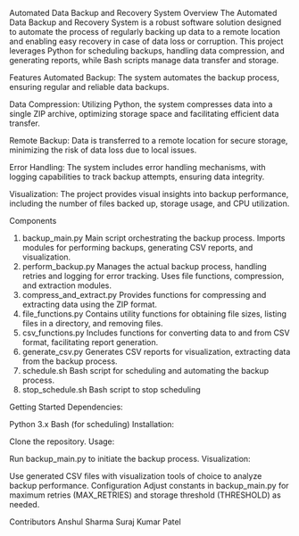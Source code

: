 Automated Data Backup and Recovery System
Overview
The Automated Data Backup and Recovery System is a robust software solution designed to automate the process of regularly backing up data to a remote location and enabling easy recovery in case of data loss or corruption. This project leverages Python for scheduling backups, handling data compression, and generating reports, while Bash scripts manage data transfer and storage.

Features
Automated Backup: The system automates the backup process, ensuring regular and reliable data backups.

Data Compression: Utilizing Python, the system compresses data into a single ZIP archive, optimizing storage space and facilitating efficient data transfer.

Remote Backup: Data is transferred to a remote location for secure storage, minimizing the risk of data loss due to local issues.

Error Handling: The system includes error handling mechanisms, with logging capabilities to track backup attempts, ensuring data integrity.

Visualization: The project provides visual insights into backup performance, including the number of files backed up, storage usage, and CPU utilization.

Components
1. backup_main.py
Main script orchestrating the backup process.
Imports modules for performing backups, generating CSV reports, and visualization.
2. perform_backup.py
Manages the actual backup process, handling retries and logging for error tracking.
Uses file functions, compression, and extraction modules.
3. compress_and_extract.py
Provides functions for compressing and extracting data using the ZIP format.
4. file_functions.py
Contains utility functions for obtaining file sizes, listing files in a directory, and removing files.
5. csv_functions.py
Includes functions for converting data to and from CSV format, facilitating report generation.
6. generate_csv.py
Generates CSV reports for visualization, extracting data from the backup process.
7. schedule.sh
Bash script for scheduling and automating the backup process.
8. stop_schedule.sh
Bash script to stop scheduling

Getting Started
Dependencies:

Python 3.x
Bash (for scheduling)
Installation:

Clone the repository.
Usage:

Run backup_main.py to initiate the backup process.
Visualization:

Use generated CSV files with visualization tools of choice to analyze backup performance.
Configuration
Adjust constants in backup_main.py for maximum retries (MAX_RETRIES) and storage threshold (THRESHOLD) as needed.

Contributors
Anshul Sharma
Suraj Kumar Patel
